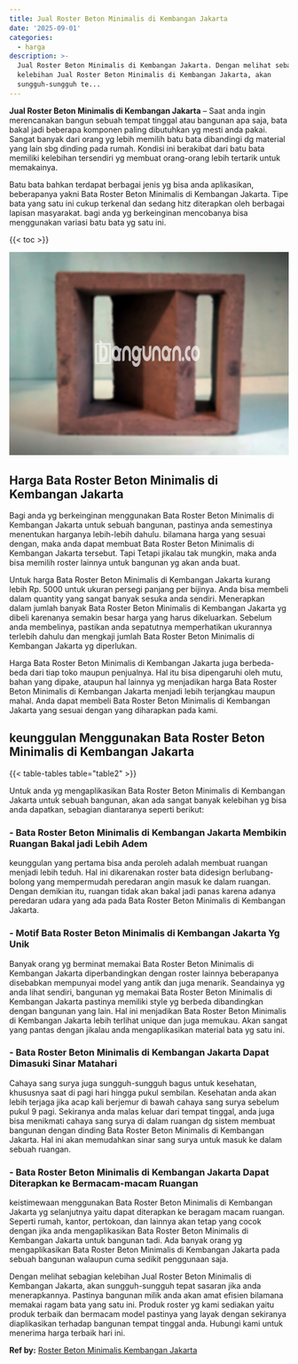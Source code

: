 ```yaml
---
title: Jual Roster Beton Minimalis di Kembangan Jakarta
date: '2025-09-01'
categories:
  - harga
description: >-
  Jual Roster Beton Minimalis di Kembangan Jakarta. Dengan melihat sebagian
  kelebihan Jual Roster Beton Minimalis di Kembangan Jakarta, akan
  sungguh-sungguh te...
---
```


**Jual Roster Beton Minimalis di Kembangan Jakarta** – Saat anda ingin merencanakan bangun sebuah tempat tinggal atau bangunan apa saja, bata bakal jadi beberapa komponen paling dibutuhkan yg mesti anda pakai. Sangat banyak dari orang yg lebih memilih batu bata dibandingi dg material yang lain sbg dinding pada rumah. Kondisi ini berakibat dari batu bata memiliki kelebihan tersendiri yg membuat orang-orang lebih tertarik untuk memakainya.

Batu bata bahkan terdapat berbagai jenis yg bisa anda aplikasikan, beberapanya yakni Bata Roster Beton Minimalis di Kembangan Jakarta. Tipe bata yang satu ini cukup terkenal dan sedang hitz diterapkan oleh berbagai lapisan masyarakat. bagi anda yg berkeinginan mencobanya bisa menggunakan variasi batu bata yg satu ini.

{{< toc >}}

![Jual Roster Beton Minimalis di Kembangan Jakarta](/images/bata-roster-minimalis-38.png)

## Harga Bata Roster Beton Minimalis di Kembangan Jakarta

Bagi anda yg berkeinginan menggunakan Bata Roster Beton Minimalis di Kembangan Jakarta untuk sebuah bangunan, pastinya anda semestinya menentukan harganya lebih-lebih dahulu. bilamana harga yang sesuai dengan, maka anda dapat membuat Bata Roster Beton Minimalis di Kembangan Jakarta tersebut. Tapi Tetapi jikalau tak mungkin, maka anda bisa memilih roster lainnya untuk bangunan yg akan anda buat.

Untuk harga Bata Roster Beton Minimalis di Kembangan Jakarta kurang lebih Rp. 5000 untuk ukuran persegi panjang per bijinya. Anda bisa membeli dalam quantity yang sangat banyak sesuka anda sendiri. Menerapkan dalam jumlah banyak Bata Roster Beton Minimalis di Kembangan Jakarta yg dibeli karenanya semakin besar harga yang harus dikeluarkan. Sebelum anda membelinya, pastikan anda sepatutnya memperhatikan ukurannya terlebih dahulu dan mengkaji jumlah Bata Roster Beton Minimalis di Kembangan Jakarta yg diperlukan.

Harga Bata Roster Beton Minimalis di Kembangan Jakarta juga berbeda-beda dari tiap toko maupun penjualnya. Hal itu bisa dipengaruhi oleh mutu, bahan yang dipake, ataupun hal lainnya yg menjadikan harga Bata Roster Beton Minimalis di Kembangan Jakarta menjadi lebih terjangkau maupun mahal. Anda dapat membeli Bata Roster Beton Minimalis di Kembangan Jakarta yang sesuai dengan yang diharapkan pada kami.

## keunggulan Menggunakan Bata Roster Beton Minimalis di Kembangan Jakarta

{{< table-tables table="table2" >}}

Untuk anda yg mengaplikasikan Bata Roster Beton Minimalis di Kembangan Jakarta untuk sebuah bangunan, akan ada sangat banyak kelebihan yg bisa anda dapatkan, sebagian diantaranya seperti berikut:

### \- Bata Roster Beton Minimalis di Kembangan Jakarta Membikin Ruangan Bakal jadi Lebih Adem

keunggulan yang pertama bisa anda peroleh adalah membuat ruangan menjadi lebih teduh. Hal ini dikarenakan roster bata didesign berlubang-bolong yang mempermudah peredaran angin masuk ke dalam ruangan. Dengan demikian itu, ruangan tidak akan bakal jadi panas karena adanya peredaran udara yang ada pada Bata Roster Beton Minimalis di Kembangan Jakarta.

### \- Motif Bata Roster Beton Minimalis di Kembangan Jakarta Yg Unik

Banyak orang yg berminat memakai Bata Roster Beton Minimalis di Kembangan Jakarta diperbandingkan dengan roster lainnya beberapanya disebabkan mempunyai model yang antik dan juga menarik. Seandainya yg anda lihat sendiri, bangunan yg memakai Bata Roster Beton Minimalis di Kembangan Jakarta pastinya memiliki style yg berbeda dibandingkan dengan bangunan yang lain. Hal ini menjadikan Bata Roster Beton Minimalis di Kembangan Jakarta lebih terlihat unique dan juga memukau. Akan sangat yang pantas dengan jikalau anda mengaplikasikan material bata yg satu ini.

### \- Bata Roster Beton Minimalis di Kembangan Jakarta Dapat Dimasuki Sinar Matahari

Cahaya sang surya juga sungguh-sungguh bagus untuk kesehatan, khususnya saat di pagi hari hingga pukul sembilan. Kesehatan anda akan lebih terjaga jika acap kali berjemur di bawah cahaya sang surya sebelum pukul 9 pagi. Sekiranya anda malas keluar dari tempat tinggal, anda juga bisa menikmati cahaya sang surya di dalam ruangan dg sistem membuat bangunan dengan dinding Bata Roster Beton Minimalis di Kembangan Jakarta. Hal ini akan memudahkan sinar sang surya untuk masuk ke dalam sebuah ruangan.

### \- Bata Roster Beton Minimalis di Kembangan Jakarta Dapat Diterapkan ke Bermacam-macam Ruangan

keistimewaan menggunakan Bata Roster Beton Minimalis di Kembangan Jakarta yg selanjutnya yaitu dapat diterapkan ke beragam macam ruangan. Seperti rumah, kantor, pertokoan, dan lainnya akan tetap yang cocok dengan jika anda mengaplikasikan Bata Roster Beton Minimalis di Kembangan Jakarta untuk bangunan tadi. Ada banyak orang yg mengaplikasikan Bata Roster Beton Minimalis di Kembangan Jakarta pada sebuah bangunan walaupun cuma sedikit penggunaan saja.

Dengan melihat sebagian kelebihan Jual Roster Beton Minimalis di Kembangan Jakarta, akan sungguh-sungguh tepat sasaran jika anda menerapkannya. Pastinya bangunan milik anda akan amat efisien bilamana memakai ragam bata yang satu ini. Produk roster yg kami sediakan yaitu produk terbaik dan bermacam model pastinya yang layak dengan sekiranya diaplikasikan terhadap bangunan tempat tinggal anda. Hubungi kami untuk menerima harga terbaik hari ini.

**Ref by:** [Roster Beton Minimalis Kembangan Jakarta](https://id.wikipedia.org/wiki/Roster)
